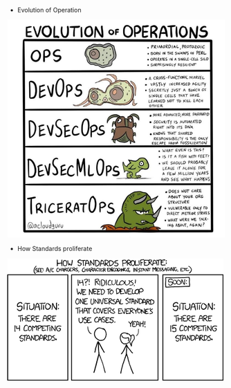 
* Evolution of Operation

![EvOps](/Images/EvOPS.jpg "Evolution of Operation")

* How Standards proliferate

![Standards](/Images/Standards.png "How Standards proliferate")
